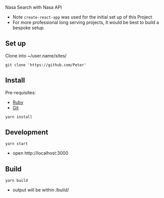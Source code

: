 Nasa Search with Nasa API

* Note `create-react-app` was used for the initial set up of this Project
* For more professional long serving projects, it would be best to build a bespoke setup.

## Set up

Clone into ~/user.name/sites/

```
git clone 'https://github.com/Peter'
```

## Install

Pre-requisites:

- [Ruby](https://www.ruby-lang.org/en/documentation/installation/)
- [Git](https://git-scm.com/downloads)

```
yarn install
```

## Development

```
yarn start
```

* open http://localhost:3000

## Build

```
yarn build
```

* output will be within /build/
